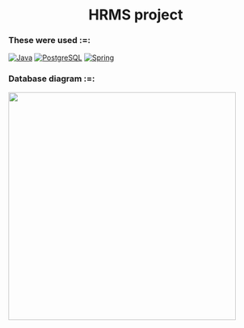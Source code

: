 <h1 align="center"> HRMS project</h1>

### These were used :=:
[![Java](https://img.shields.io/badge/Java-ED8B00?style=for-the-badge&logo=java&logoColor=white)](https://www.java.com/)
[![PostgreSQL](https://img.shields.io/badge/PostgreSQL-316192?style=for-the-badge&logo=postgresql&logoColor=white)](https://www.postgresql.org/)
[![Spring](https://img.shields.io/badge/Spring-6DB33F?style=for-the-badge&logo=spring&logoColor=white)](https://spring.io/)

### Database diagram :=:
<img width="450" src="https://github.com/hus3y1n/hrms_project/blob/main/HrmsDB/hrms.pgerd.png">
